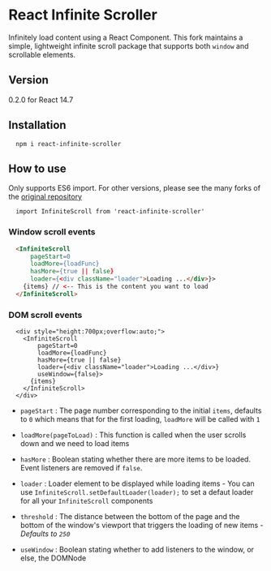 React Infinite Scroller
=======================

Infinitely load content using a React Component. This fork maintains a simple, lightweight infinite scroll package that supports both `window` and scrollable elements.

## Version

0.2.0 for React 14.7

## Installation

```
  npm i react-infinite-scroller
```

## How to use

Only supports ES6 import. For other versions, please see the many forks of the [original repository](https://github.com/guillaumervls/react-infinite-scroll)

```
  import InfiniteScroll from 'react-infinite-scroller'
```

### Window scroll events

```html
  <InfiniteScroll
      pageStart=0
      loadMore={loadFunc}
      hasMore={true || false}
      loader={<div className="loader">Loading ...</div>}>
    {items} // <-- This is the content you want to load
  </InfiniteScroll>
```

### DOM scroll events

```
  <div style="height:700px;overflow:auto;">
    <InfiniteScroll
        pageStart=0
        loadMore={loadFunc}
        hasMore={true || false}
        loader={<div className="loader">Loading ...</div>}
        useWindow={false}>
      {items}
    </InfiniteScroll>
  </div>
```

- `pageStart` : The page number corresponding to the initial `items`, defaults to `0`
                which means that for the first loading, `loadMore` will be called with `1`

- `loadMore(pageToLoad)` : This function is called when the user scrolls down
                           and we need to load items

- `hasMore` : Boolean stating whether there are more items to be loaded. Event listeners
              are removed if `false`.

- `loader` : Loader element to be displayed while loading items - You can use
             `InfiniteScroll.setDefaultLoader(loader);` to set a defaut loader
             for all your `InfiniteScroll` components

- `threshold` : The distance between the bottom of the page and the bottom of the
                window's viewport that triggers the loading of new items -
                *Defaults to `250`*

- `useWindow` : Boolean stating whether to add listeners to the window, or else, the DOMNode
